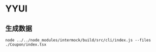 # YYUI

## 生成数据

```
node ../../node_modules/intermock/build/src/cli/index.js --files ./Coupon/index.tsx
```
